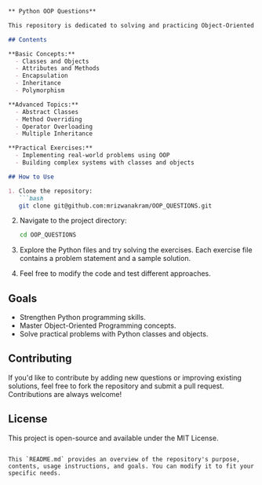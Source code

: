 ```markdown
** Python OOP Questions**

This repository is dedicated to solving and practicing Object-Oriented Programming (OOP) questions in Python. The goal is to enhance programming skills, deepen understanding of OOP concepts, and build a solid foundation in Python.

## Contents

**Basic Concepts:**
  - Classes and Objects
  - Attributes and Methods
  - Encapsulation
  - Inheritance
  - Polymorphism

**Advanced Topics:**
  - Abstract Classes
  - Method Overriding
  - Operator Overloading
  - Multiple Inheritance

**Practical Exercises:**
  - Implementing real-world problems using OOP
  - Building complex systems with classes and objects

## How to Use

1. Clone the repository:
   ```bash
   git clone git@github.com:mrizwanakram/OOP_QUESTIONS.git
   ```

2. Navigate to the project directory:
   ```bash
   cd OOP_QUESTIONS
   ```

3. Explore the Python files and try solving the exercises. Each exercise file contains a problem statement and a sample solution.

4. Feel free to modify the code and test different approaches.

## Goals

- Strengthen Python programming skills.
- Master Object-Oriented Programming concepts.
- Solve practical problems with Python classes and objects.

## Contributing

If you'd like to contribute by adding new questions or improving existing solutions, feel free to fork the repository and submit a pull request. Contributions are always welcome!

## License

This project is open-source and available under the MIT License.
```

This `README.md` provides an overview of the repository's purpose, contents, usage instructions, and goals. You can modify it to fit your specific needs.

